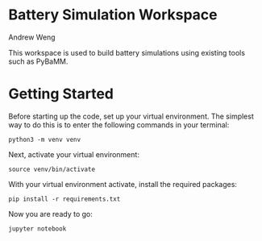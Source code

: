 # Battery Simulation Workspace

Andrew Weng

This workspace is used to build battery simulations using existing tools such as PyBaMM.

# Getting Started

Before starting up the code, set up your virtual environment. The simplest way to do this is to enter the following commands in your terminal:

```
python3 -m venv venv
```

Next, activate your virtual environment:

```
source venv/bin/activate
```

With your virtual environment activate, install the required packages:

```
pip install -r requirements.txt
```

Now you are ready to go:

```
jupyter notebook
```
